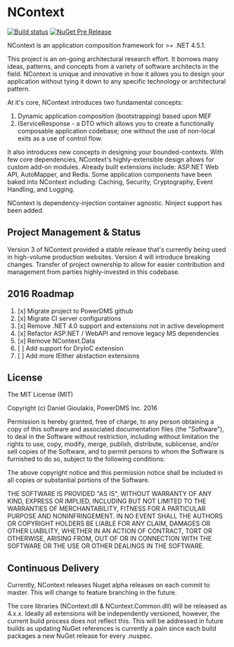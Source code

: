 NContext
========
[![Build status](https://ci.appveyor.com/api/projects/status/8ov1tf29ju5mp93b/branch/master?svg=true)](https://ci.appveyor.com/project/powerdms/ncontext/branch/master) [![NuGet Pre Release](https://img.shields.io/nuget/vpre/NContext.svg)](https://www.nuget.org/packages?q=ncontext)

NContext is an application composition framework for >= .NET 4.5.1.

This project is an on-going architectural research effort. It borrows many
ideas, patterns, and concepts from a variety of software architects in the
field. NContext is unique and innovative in how it allows you to design your
application without tying it down to any specific technology or architectural
pattern.

At it's core, NContext introduces two fundamental concepts: 
  1. Dynamic application composition (bootstrapping) based upon MEF  
  2. IServiceResponse - a DTO which allows you to create a functionally composable application codebase; one without the use of non-local exits as a use of control flow.

It also introduces new concepts in designing your bounded-contexts. With few
core dependencies, NContext's highly-extensible design allows for custom add-on
modules. Already built extensions include: ASP.NET Web API, AutoMapper, and Redis. Some application components have 
been baked into NContext including: Caching, Security, Cryptography, Event Handling, 
and Logging.

NContext is dependency-injection container agnostic. Ninject support has been added.

Project Management & Status
---------------------------
Version 3 of NContext provided a stable release that's currently being used in 
high-volume production websites.  Version 4 will introduce breaking changes. 
Transfer of project ownership to allow for easier contribution and management 
from parties highly-invested in this codebase.

2016 Roadmap
------------
  1. [x] Migrate project to PowerDMS github
  2. [x] Migrate CI server configurations
  3. [x] Remove .NET 4.0 support and extensions not in active development
  4. [x] Refactor ASP.NET / WebAPI and remove legacy MS dependencies
  5. [x] Remove NContext.Data
  6. [ ] Add support for DryIoC extension
  7. [ ] Add more IEither abstaction extensions

License
-------
The MIT License (MIT)

Copyright (c) Daniel Gioulakis, PowerDMS Inc. 2016

Permission is hereby granted, free of charge, to any person obtaining a copy
of this software and associated documentation files (the "Software"), to deal
in the Software without restriction, including without limitation the rights
to use, copy, modify, merge, publish, distribute, sublicense, and/or sell
copies of the Software, and to permit persons to whom the Software is
furnished to do so, subject to the following conditions:

The above copyright notice and this permission notice shall be included in
all copies or substantial portions of the Software.

THE SOFTWARE IS PROVIDED "AS IS", WITHOUT WARRANTY OF ANY KIND, EXPRESS OR
IMPLIED, INCLUDING BUT NOT LIMITED TO THE WARRANTIES OF MERCHANTABILITY,
FITNESS FOR A PARTICULAR PURPOSE AND NONINFRINGEMENT. IN NO EVENT SHALL THE
AUTHORS OR COPYRIGHT HOLDERS BE LIABLE FOR ANY CLAIM, DAMAGES OR OTHER
LIABILITY, WHETHER IN AN ACTION OF CONTRACT, TORT OR OTHERWISE, ARISING FROM,
OUT OF OR IN CONNECTION WITH THE SOFTWARE OR THE USE OR OTHER DEALINGS IN
THE SOFTWARE.

Continuous Delivery
-------------------
Currently, NContext releases Nuget alpha releases on each commit to master.  This will change to feature branching in the future.

The core libraries (NContext.dll & NContext.Common.dll) will be released as 4.x.x. 
Ideally all extensions will be independently versioned, however, the current build process does not reflect this. 
This will be addressed in future builds as updating NuGet references is currently a pain since each build packages 
a new NuGet release for every .nuspec.
